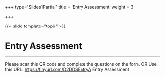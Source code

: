 +++
type="Slides1Partial"
title = 'Entry Assessment'
weight = 3

+++

{{< slide template="topic" >}}

# Entry Assessment

---

Please scan this QR code and complete the questions on the form.
OR
Use this URL: https://tinyurl.com/D2DDSEntryA
Entry Assessment
